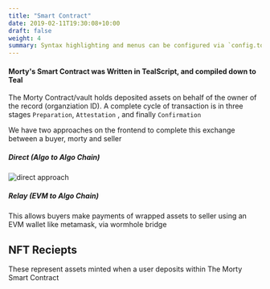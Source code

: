 ```yaml
---
title: "Smart Contract"
date: 2019-02-11T19:30:08+10:00
draft: false
weight: 4
summary: Syntax highlighting and menus can be configured via `config.toml`.
---
```


#### Morty's Smart Contract was Written in TealScript, and compiled down to Teal

The Morty Contract/vault holds deposited assets on behalf of the owner of the record (organziation ID). A complete cycle of transaction is in three stages
`Preparation`, `Attestation` , and finally `Confirmation`

We have two approaches on the frontend to complete this exchange between a buyer, morty and seller

##### Direct (Algo to Algo Chain)

![direct approach](https://firebasestorage.googleapis.com/v0/b/mortywalletng.appspot.com/o/sketch.png?alt=media&token=7ec93adf-0fff-4c5e-8b3f-925c340908d6)

##### Relay (EVM to Algo Chain)

This allows buyers make payments of wrapped assets to seller using an EVM wallet like metamask, via wormhole bridge

## NFT Reciepts

 These represent  assets minted when a user deposits within The Morty Smart Contract
